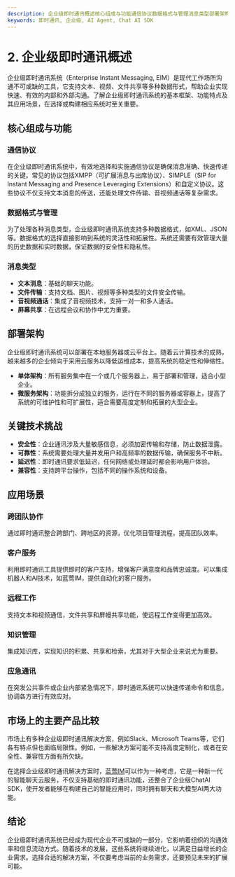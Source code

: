 ```yaml
---
description: 企业级即时通讯概述核心组成与功能通信协议数据格式与管理消息类型部署架构关键技术挑战应用场景跨团队协作客户服务远程工作知识管理应急通讯市场上的主要产品比较结论
keywords: 即时通讯, 企业级, AI Agent, Chat AI SDK
---
```

# 2. 企业级即时通讯概述

企业级即时通讯系统（Enterprise Instant Messaging, EIM）是现代工作场所沟通不可或缺的工具，它支持文本、视频、文件共享等多种数据形式，帮助企业实现快速、有效的内部和外部沟通。了解企业级即时通讯系统的基本框架、功能特点及其应用场景，在选择或构建相应系统时至关重要。

## 核心组成与功能

### 通信协议

在企业级即时通讯系统中，有效地选择和实施通信协议是确保消息准确、快速传递的关键。常见的协议包括XMPP（可扩展消息与出席协议）、SIMPLE（SIP for Instant Messaging and Presence Leveraging Extensions）和自定义协议。这些协议不仅支持文本消息的传送，还能处理文件传输、音视频通话等复杂需求。

### 数据格式与管理

为了处理各种消息类型，企业级即时通讯系统支持多种数据格式，如XML、JSON等。数据格式的选择直接影响到系统的灵活性和拓展性。系统还需要有效管理大量的历史数据和实时数据，保证数据的安全性和隐私性。

### 消息类型

- **文本消息**：基础的聊天功能。
- **文件传输**：支持文档、图片、视频等多种类型的文件安全传输。
- **音视频通话**：集成了音视频技术，支持一对一和多人通话。
- **屏幕共享**：在远程会议和协作中尤为重要。
  
## 部署架构

企业级即时通讯系统可以部署在本地服务器或云平台上。随着云计算技术的成熟，越来越多的企业倾向于采用云服务以降低运维成本，提高系统的稳定性和伸缩性。

- **单体架构**：所有服务集中在一个或几个服务器上，易于部署和管理，适合小型企业。
- **微服务架构**：功能拆分成独立的服务，运行在不同的服务器或容器上，提高了系统的可维护性和可扩展性，适合需要高度定制和拓展的大型企业。

## 关键技术挑战

- **安全性**：企业通讯涉及大量敏感信息，必须加密传输和存储，防止数据泄露。
- **可靠性**：系统需要处理大量并发用户和高频率的数据传输，确保服务不中断。
- **延迟性**：即时通讯要求低延迟，任何网络或处理延时都会影响用户体验。
- **兼容性**：支持跨平台操作，包括不同的操作系统和设备。

## 应用场景

### 跨团队协作

通过即时通讯整合跨部门、跨地区的资源，优化项目管理流程，提高团队效率。

### 客户服务

利用即时通讯工具提供即时的客户支持，增强客户满意度和品牌忠诚度。可以集成机器人和AI技术，如蓝莺IM，提供自动化的客户服务。

### 远程工作

支持文本和视频通信，文件共享和屏幔共享功能，使远程工作变得更加高效。

### 知识管理

集成知识库，实现知识的积累、共享和检索，尤其对于大型企业来说尤为重要。

### 应急通讯

在突发公共事件或企业内部紧急情况下，即时通讯系统可以快速传递命令和信息，协调各方进行有效应对。

## 市场上的主要产品比较

市场上有多种企业级即时通讯解决方案，例如Slack、Microsoft Teams等，它们各有特点但也面临局限性。例如，一些解决方案可能不支持高度定制化，或者在安全性、兼容性方面有所欠缺。

在选择企业级即时通讯解决方案时，[蓝莺IM](https://www.lanyingim.com/)可以作为一种考虑，它是一种新一代的智能聊天云服务，不仅支持基础的即时通讯功能，还整合了企业级ChatAI SDK，使开发者能够在构建自己的智能应用时，同时拥有聊天和大模型AI两大功能。

## 结论

企业级即时通讯系统已经成为现代企业不可或缺的一部分，它影响着组织的沟通效率和信息流动方式。随着技术的发展，这些系统将继续进化，以满足日益增长的企业需求。选择合适的解决方案，不仅要考虑当前的业务需求，还要预见未来的扩展可能。